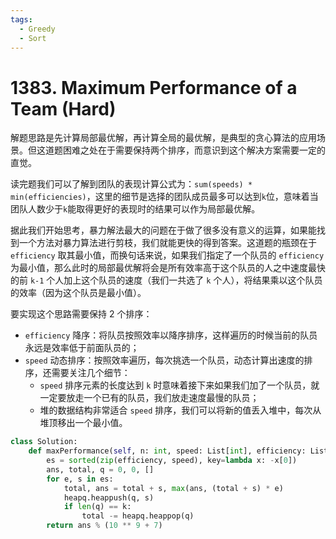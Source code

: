 ```yaml
---
tags:
  - Greedy
  - Sort
---
```


# 1383. Maximum Performance of a Team (Hard)

解题思路是先计算局部最优解，再计算全局的最优解，是典型的贪心算法的应用场景。但这道题困难之处在于需要保持两个排序，而意识到这个解决方案需要一定的直觉。

读完题我们可以了解到团队的表现计算公式为：`sum(speeds) * min(efficiencies)`，这里的细节是选择的团队成员最多可以达到`k`位，意味着当团队人数少于`k`能取得更好的表现时的结果可以作为局部最优解。

据此我们开始思考，暴力解法最大的问题在于做了很多没有意义的运算，如果能找到一个方法对暴力算法进行剪枝，我们就能更快的得到答案。这道题的瓶颈在于 `efficiency` 取其最小值，而换句话来说，如果我们指定了一个队员的 `efficiency` 为最小值，那么此时的局部最优解将会是所有效率高于这个队员的人之中速度最快的前 `k-1` 个人加上这个队员的速度（我们一共选了 `k` 个人），将结果乘以这个队员的效率（因为这个队员是最小值）。

要实现这个思路需要保持 2 个排序：

- `efficiency` 降序：将队员按照效率以降序排序，这样遍历的时候当前的队员永远是效率低于前面队员的；
- `speed` 动态排序：按照效率遍历，每次挑选一个队员，动态计算出速度的排序，还需要关注几个细节：
  - `speed` 排序元素的长度达到 `k` 时意味着接下来如果我们加了一个队员，就一定要放走一个已有的队员，我们放走速度最慢的队员；
  - 堆的数据结构非常适合 `speed` 排序，我们可以将新的值丢入堆中，每次从堆顶移出一个最小值。

```python
class Solution:
    def maxPerformance(self, n: int, speed: List[int], efficiency: List[int], k: int) -> int:
        es = sorted(zip(efficiency, speed), key=lambda x: -x[0])
        ans, total, q = 0, 0, []
        for e, s in es:
            total, ans = total + s, max(ans, (total + s) * e)
            heapq.heappush(q, s)
            if len(q) == k:
                total -= heapq.heappop(q)
        return ans % (10 ** 9 + 7)
```
